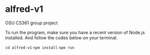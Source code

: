 # alfred-v1
OSU CS361 group project

To run the program, make sure you have a recent version of Node.js installed.
And follow the codes below on your terminal.

`cd alfred-v1`
`npm install`
`npm run`

